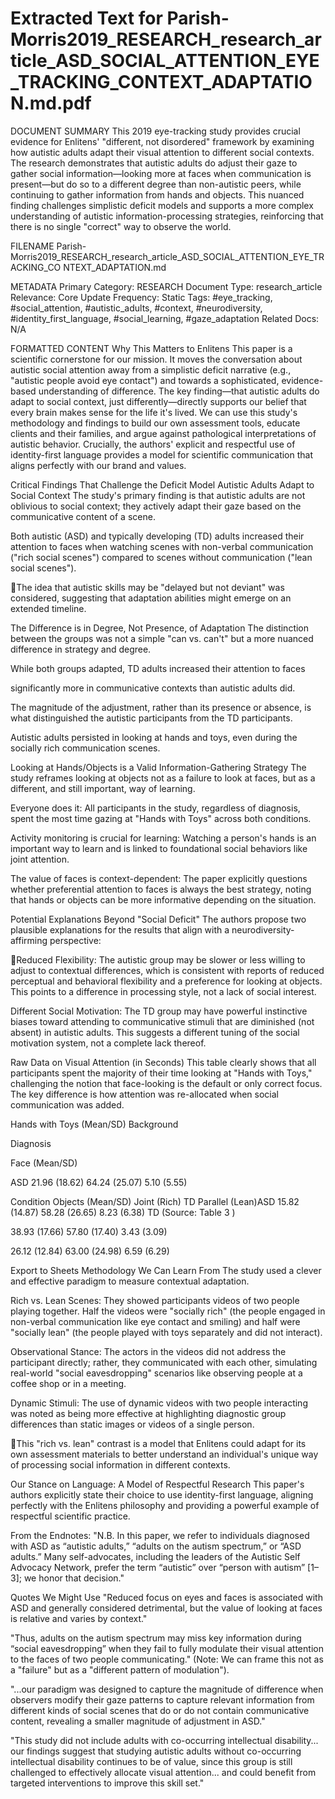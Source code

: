 # Extracted Text for Parish-Morris2019_RESEARCH_research_article_ASD_SOCIAL_ATTENTION_EYE_TRACKING_CONTEXT_ADAPTATION.md.pdf

DOCUMENT SUMMARY
This 2019 eye-tracking study provides crucial evidence for Enlitens' "different, not disordered" 
framework by examining how autistic adults adapt their visual attention to different social 
contexts. The research demonstrates that autistic adults do adjust their gaze to gather social 
information—looking more at faces when communication is present—but do so to a different 
degree than non-autistic peers, while continuing to gather information from hands and objects. 
This nuanced finding challenges simplistic deficit models and supports a more complex 
understanding of autistic information-processing strategies, reinforcing that there is no single 
"correct" way to observe the world.

FILENAME
Parish-
Morris2019_RESEARCH_research_article_ASD_SOCIAL_ATTENTION_EYE_TRACKING_CO
NTEXT_ADAPTATION.md

METADATA
Primary Category: RESEARCH
Document Type: research_article
Relevance: Core
Update Frequency: Static
Tags: #eye_tracking, #social_attention, #autistic_adults, #context, #neurodiversity, 
#identity_first_language, #social_learning, #gaze_adaptation
Related Docs: N/A

FORMATTED CONTENT
Why This Matters to Enlitens
This paper is a scientific cornerstone for our mission. It moves the conversation about autistic 
social attention away from a simplistic deficit narrative (e.g., "autistic people avoid eye contact") 
and towards a sophisticated, evidence-based understanding of difference. The key finding—that
autistic adults do adapt to social context, just differently—directly supports our belief that every 
brain makes sense for the life it's lived. We can use this study's methodology and findings to 
build our own assessment tools, educate clients and their families, and argue against 
pathological interpretations of autistic behavior. Crucially, the authors' explicit and respectful use
of identity-first language provides a model for scientific communication that aligns perfectly with 
our brand and values.

Critical Findings That Challenge the Deficit Model
Autistic Adults Adapt to Social Context
The study's primary finding is that autistic adults are not oblivious to social context; they actively 
adapt their gaze based on the communicative content of a scene.

Both autistic (ASD) and typically developing (TD) adults increased their attention to faces when 
watching scenes with non-verbal communication ("rich social scenes") compared to scenes 
without communication ("lean social scenes").

The idea that autistic skills may be "delayed but not deviant" was considered, suggesting that 
adaptation abilities might emerge on an extended timeline.

The Difference is in Degree, Not Presence, of Adaptation
The distinction between the groups was not a simple "can vs. can't" but a more nuanced 
difference in strategy and degree.

While both groups adapted, TD adults increased their attention to faces 

significantly more in communicative contexts than autistic adults did.

The magnitude of the adjustment, rather than its presence or absence, is what distinguished the
autistic participants from the TD participants.

Autistic adults persisted in looking at hands and toys, even during the socially rich 
communication scenes.

Looking at Hands/Objects is a Valid Information-Gathering Strategy
The study reframes looking at objects not as a failure to look at faces, but as a different, and still
important, way of learning.

Everyone does it: All participants in the study, regardless of diagnosis, spent the most time 
gazing at "Hands with Toys" across both conditions.

Activity monitoring is crucial for learning: Watching a person's hands is an important way to 
learn and is linked to foundational social behaviors like joint attention.

The value of faces is context-dependent: The paper explicitly questions whether preferential 
attention to faces is always the best strategy, noting that hands or objects can be more 
informative depending on the situation.

Potential Explanations Beyond "Social Deficit"
The authors propose two plausible explanations for the results that align with a neurodiversity-
affirming perspective:

Reduced Flexibility: The autistic group may be slower or less willing to adjust to contextual 
differences, which is consistent with reports of reduced perceptual and behavioral flexibility and 
a preference for looking at objects. This points to a difference in processing style, not a lack of 
social interest.

Different Social Motivation: The TD group may have powerful instinctive biases toward attending
to communicative stimuli that are diminished (not absent) in autistic adults. This suggests a 
different tuning of the social motivation system, not a complete lack thereof.

Raw Data on Visual Attention (in Seconds)
This table clearly shows that all participants spent the majority of their time looking at "Hands 
with Toys," challenging the notion that face-looking is the default or only correct focus. The key 
difference is how attention was re-allocated when social communication was added.

Hands with Toys (Mean/SD) Background 

Diagnosis

Face (Mean/SD)

ASD 21.96 (18.62) 64.24 (25.07) 5.10 (5.55)

Condition
Objects (Mean/SD)
Joint (Rich)
TD
Parallel (Lean)ASD 15.82 (14.87) 58.28 (26.65) 8.23 (6.38)
TD
(Source: Table 3 )

38.93 (17.66) 57.80 (17.40) 3.43 (3.09)

26.12 (12.84) 63.00 (24.98) 6.59 (6.29)

Export to Sheets
Methodology We Can Learn From
The study used a clever and effective paradigm to measure contextual adaptation.

Rich vs. Lean Scenes: They showed participants videos of two people playing together. Half the
videos were "socially rich" (the people engaged in non-verbal communication like eye contact 
and smiling) and half were "socially lean" (the people played with toys separately and did not 
interact).

Observational Stance: The actors in the videos did not address the participant directly; rather, 
they communicated with each other, simulating real-world "social eavesdropping" scenarios like 
observing people at a coffee shop or in a meeting.

Dynamic Stimuli: The use of dynamic videos with two people interacting was noted as being 
more effective at highlighting diagnostic group differences than static images or videos of a 
single person.

This "rich vs. lean" contrast is a model that Enlitens could adapt for its own assessment 
materials to better understand an individual's unique way of processing social information in 
different contexts.

Our Stance on Language: A Model of Respectful Research
This paper's authors explicitly state their choice to use identity-first language, aligning perfectly 
with the Enlitens philosophy and providing a powerful example of respectful scientific practice.

From the Endnotes: "N.B. In this paper, we refer to individuals diagnosed with ASD as “autistic 
adults,” “adults on the autism spectrum,” or “ASD adults.” Many self-advocates, including the 
leaders of the Autistic Self Advocacy Network, prefer the term “autistic” over “person with 
autism” [1–3]; we honor that decision." 

Quotes We Might Use
"Reduced focus on eyes and faces is associated with ASD and generally considered 
detrimental, but the value of looking at faces is relative and varies by context." 

"Thus, adults on the autism spectrum may miss key information during “social eavesdropping” 
when they fail to fully modulate their visual attention to the faces of two people communicating." 
(Note: We can frame this not as a "failure" but as a "different pattern of modulation").

"...our paradigm was designed to capture the magnitude of difference when observers modify 
their gaze patterns to capture relevant information from different kinds of social scenes that do 
or do not contain communicative content, revealing a smaller magnitude of adjustment in ASD." 

"This study did not include adults with co-occurring intellectual disability... our findings suggest 
that studying autistic adults without co-occurring intellectual disability continues to be of value, 
since this group is still challenged to effectively allocate visual attention... and could benefit from
targeted interventions to improve this skill set." 

